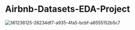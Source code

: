 # Airbnb-Datasets-EDA-Project
![361236125-28234df7-a935-4fa5-bcbf-a8555152b5c7](https://github.com/user-attachments/assets/dae84a10-9cac-4651-9f84-3840d55bd002)
